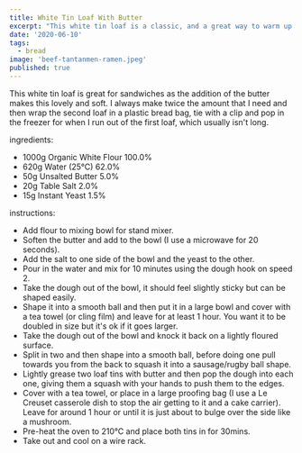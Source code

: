 ```yaml
---
title: White Tin Loaf With Butter
excerpt: "This white tin loaf is a classic, and a great way to warm up a cold winter's day."
date: '2020-06-10'
tags: 
  - bread
image: 'beef-tantanmen-ramen.jpeg'
published: true
---
```


This white tin loaf is great for sandwiches as the addition of the butter makes this lovely and soft. I always make twice the amount that I need and then wrap the second loaf in a plastic bread bag, tie with a clip and pop in the freezer for when I run out of the first loaf, which usually isn't long. 

ingredients:
 - 1000g Organic White Flour 100.0%
 - 620g Water (25℃) 62.0%
 - 50g Unsalted Butter 5.0%
 - 20g Table Salt 2.0%
 - 15g Instant Yeast 1.5%

instructions:
 - Add flour to mixing bowl for stand mixer. 
 - Soften the butter and add to the bowl (I use a microwave for 20 seconds).
 - Add the salt to one side of the bowl and the yeast to the other.
 - Pour in the water and mix for 10 minutes using the dough hook on speed 2.
 - Take the dough out of the bowl, it should feel slightly sticky but can be shaped easily.
 - Shape it into a smooth ball and then put it in a large bowl and cover with a tea towel (or cling film) and leave for at least 1 hour. You want it to be doubled in size but it's ok if it goes larger.
 - Take the dough out of the bowl and knock it back on a lightly floured surface.
 - Split in two and then shape into a smooth ball, before doing one pull towards you from the back to squash it into a sausage/rugby ball shape.
 - Lightly grease two loaf tins with butter and then pop the dough into each one, giving them a squash with your hands to push them to the edges.
 - Cover with a tea towel, or place in a large proofing bag (I use a Le Creuset casserole dish to stop the air getting to it and a cake carrier). Leave for around 1 hour or until it is just about to bulge over the side like a mushroom. 
 - Pre-heat the oven to 210℃ and place both tins in for 30mins. 
 - Take out and cool on a wire rack.